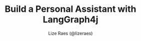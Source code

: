 ---
title: Build a Personal Assistant with LangGraph4j
type: tutorial
level: advanced
topics: [workflow, agent, assitant]
status: missing
article-priority: medium
collaboration: open
collaboration-topic: "would need some help with the Spring Boot starters of the code"
visibility: public
author: Lize Raes (@lizeraes)
ETA: 2025-09-10
---